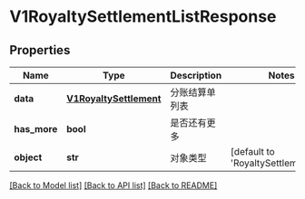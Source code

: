 # V1RoyaltySettlementListResponse

## Properties
Name | Type | Description | Notes
------------ | ------------- | ------------- | -------------
**data** | [**V1RoyaltySettlement**](V1RoyaltySettlement.md) | 分账结算单列表 | 
**has_more** | **bool** | 是否还有更多 | 
**object** | **str** | 对象类型 | [default to 'RoyaltySettlementList']

[[Back to Model list]](../README.md#documentation-for-models) [[Back to API list]](../README.md#documentation-for-api-endpoints) [[Back to README]](../README.md)


